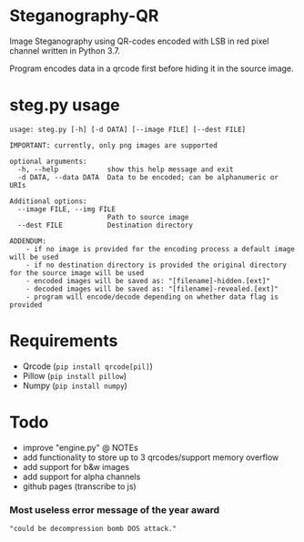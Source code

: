 # Steganography-QR
Image Steganography using QR-codes encoded with LSB in red pixel channel written in Python 3.7.

Program encodes data in a qrcode first before hiding it in the source image.

# steg.py usage
```
usage: steg.py [-h] [-d DATA] [--image FILE] [--dest FILE]

IMPORTANT: currently, only png images are supported

optional arguments:
  -h, --help            show this help message and exit
  -d DATA, --data DATA  Data to be encoded; can be alphanumeric or URIs

Additional options:
  --image FILE, --img FILE
                        Path to source image
  --dest FILE           Destination directory

ADDENDUM:
    - if no image is provided for the encoding process a default image will be used
    - if no destination directory is provided the original directory for the source image will be used
    - encoded images will be saved as: "[filename]-hidden.[ext]"
    - decoded images will be saved as: "[filename]-revealed.[ext]"
    - program will encode/decode depending on whether data flag is provided
```

# Requirements
- Qrcode (`pip install qrcode[pil]`)
- Pillow (`pip install pillow`)
- Numpy (`pip install numpy`)

# Todo
- improve "engine.py" @ NOTEs
- add functionality to store up to 3 qrcodes/support memory overflow 
- add support for b&w images
- add support for alpha channels
- github pages (transcribe to js)

### Most useless error message of the year award
`"could be decompression bomb DOS attack."`
